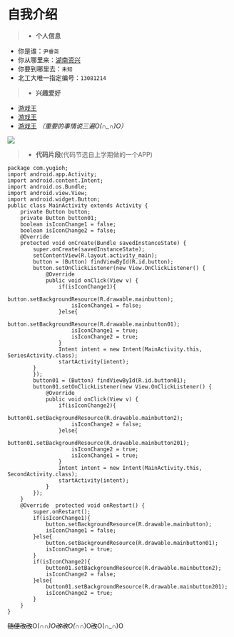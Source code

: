 # 自我介绍


>* **个人信息**
  * 你是谁：`尹睿尧` 
  * 你从哪里来：[湖南资兴](http://baike.baidu.com/link?url=ziy9jMmPeqNzdsd2rb6bTENGLFpH5m_xXV6OaKg5FysWM8UlSzyJ5N9a019lZ-HliqfIBWN7b_EX6AhOKCM8La)
  * 你要到哪里去：`未知` 
  * 北工大唯一指定编号：`13081214`


>* __兴趣爱好__
  * [游戏王](http://baike.baidu.com/link?url=srpaeSWafznTo3G5x1u1DyGfbM7BB7IM7jlgeBuikFMMdtRAotm1wjMQHYavx55UT0c87Nw6CSNykbzlyOJyoSVkhFCJ8F2_Fbe_ttFSAdW)
  * [游戏王](http://baike.baidu.com/link?url=srpaeSWafznTo3G5x1u1DyGfbM7BB7IM7jlgeBuikFMMdtRAotm1wjMQHYavx55UT0c87Nw6CSNykbzlyOJyoSVkhFCJ8F2_Fbe_ttFSAdW)
  * [游戏王](http://baike.baidu.com/link?url=srpaeSWafznTo3G5x1u1DyGfbM7BB7IM7jlgeBuikFMMdtRAotm1wjMQHYavx55UT0c87Nw6CSNykbzlyOJyoSVkhFCJ8F2_Fbe_ttFSAdW)
  *（重要的事情说三遍O(∩_∩)O）*
  
  
  
  
  
  
  ![](http://imgsrc.baidu.com/forum/pic/item/8e330bb30f2442a732602ce7d743ad4bd01302ec.jpg)


>* __代码片段__(代码节选自上学期做的一个APP)
```
package com.yugioh;
import android.app.Activity;
import android.content.Intent;
import android.os.Bundle;
import android.view.View;
import android.widget.Button;
public class MainActivity extends Activity {
    private Button button;
    private Button button01;
    boolean isIconChange1 = false;
    boolean isIconChange2 = false;
    @Override
    protected void onCreate(Bundle savedInstanceState) {
        super.onCreate(savedInstanceState);
        setContentView(R.layout.activity_main);
        button = (Button) findViewById(R.id.button);
        button.setOnClickListener(new View.OnClickListener() {
            @Override
            public void onClick(View v) {
                if(isIconChange1){
                    button.setBackgroundResource(R.drawable.mainbutton);
                    isIconChange1 = false;
                }else{
                    button.setBackgroundResource(R.drawable.mainbutton01);
                    isIconChange1 = true;
                    isIconChange2 = true;
                }
                Intent intent = new Intent(MainActivity.this, SeriesActivity.class);
                startActivity(intent);
        }
        });
        button01 = (Button) findViewById(R.id.button01);
        button01.setOnClickListener(new View.OnClickListener() {
            @Override
            public void onClick(View v) {
                if(isIconChange2){
                    button01.setBackgroundResource(R.drawable.mainbutton2);
                    isIconChange2 = false;
                }else{
                    button01.setBackgroundResource(R.drawable.mainbutton201);
                    isIconChange2 = true;
                    isIconChange1 = true;
                }
                Intent intent = new Intent(MainActivity.this, SecondActivity.class);
                startActivity(intent);
            }
        });
    }
    @Override  protected void onRestart() {
        super.onRestart();
        if(isIconChange1){
            button.setBackgroundResource(R.drawable.mainbutton);
            isIconChange1 = false;
        }else{
            button.setBackgroundResource(R.drawable.mainbutton01);
            isIconChange1 = true;
        }
        if(isIconChange2){
            button01.setBackgroundResource(R.drawable.mainbutton2);
            isIconChange2 = false;
        }else{
            button01.setBackgroundResource(R.drawable.mainbutton201);
            isIconChange2 = true;
        }
    }
}
```
~~随便改改~~O(∩_∩)O~~改改~~O(∩_∩)O~~改~~O(∩_∩)O

